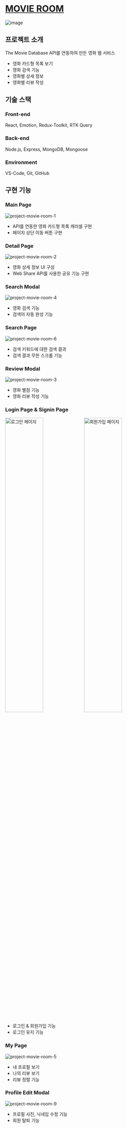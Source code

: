 # [MOVIE ROOM](https://ddd120.github.io/movie-room/)

![image](https://user-images.githubusercontent.com/74492479/218668031-b2c23a93-7c89-40a7-a09b-a17f38c4ff21.png)

## 프로젝트 소개

The Movie Database API를 연동하여 만든 영화 웹 서비스

- 영화 카드형 목록 보기
- 영화 검색 기능
- 영화별 상세 정보
- 영화별 리뷰 작성

## 기술 스택

### Front-end

React, Emotion, Redux-Toolkit, RTK Query

### Back-end

Node.js, Express, MongoDB, Mongoose

### Environment

VS-Code, Git, GitHub

## 구현 기능

### Main Page

![project-movie-room-1](https://user-images.githubusercontent.com/74492479/218674550-b39a42d0-6910-42ea-8dd6-fc5e77d97cd3.png)

- API를 연동한 영화 카드형 목록 캐러셀 구현
- 페이지 상단 이동 버튼 구현

### Detail Page

![project-movie-room-2](https://user-images.githubusercontent.com/74492479/218675344-fc893ac7-4ec6-47b2-882d-57df6fd46a67.png)

- 영화 상세 정보 UI 구성
- Web Share API를 사용한 공유 기능 구현

### Search Modal

![project-movie-room-4](https://user-images.githubusercontent.com/74492479/218935946-68f97279-932e-4e42-b0a3-b0456091f750.png)

- 영화 검색 기능
- 검색어 자동 완성 기능

### Search Page

![project-movie-room-6](https://user-images.githubusercontent.com/74492479/218936719-161ae5b9-943a-424c-b3d4-25e57340481d.png)

- 검색 키워드에 대한 검색 결과
- 검색 결과 무한 스크롤 기능

### Review Modal

![project-movie-room-3](https://user-images.githubusercontent.com/74492479/218935003-274df831-7236-4366-ba03-bfa87f1c8020.png)

- 영화 별점 기능
- 영화 리뷰 작성 기능

### Login Page & Signin Page

<p>
<img src="https://user-images.githubusercontent.com/74492479/218938478-481070fd-3196-4cc7-aa34-ede68d9a85c3.png" 
width="49%" alt="로그인 페이지">
<img src="https://user-images.githubusercontent.com/74492479/218937465-06dffe4b-b02b-49b7-9cda-988c360e6bf6.png" 
width="49%" alt="회원가입 페이지">
</p>
 
 - 로그인 & 회원가입 기능
 - 로그인 유지 기능

### My Page

![project-movie-room-5](https://user-images.githubusercontent.com/74492479/218938840-7cf7313c-4886-4e41-a00e-e51158ecbd3b.png)

- 내 프로필 보기
- 나의 리뷰 보기
- 리뷰 정렬 기능

### Profile Edit Modal

![project-movie-room-9](https://user-images.githubusercontent.com/74492479/218939268-b57b821d-004f-4c3e-be50-527b2d36d5d2.png)

- 프로필 사진, 닉네임 수정 기능
- 회원 탈퇴 기능

